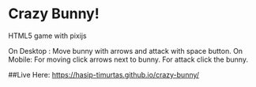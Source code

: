 # Crazy Bunny!
HTML5 game with pixijs

On Desktop : Move bunny with arrows and attack with space button.
On Mobile: For moving click arrows next to bunny. For attack click the bunny.

##Live Here: https://hasip-timurtas.github.io/crazy-bunny/
